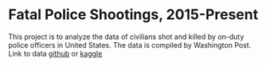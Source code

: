 # Fatal Police Shootings, 2015-Present
This project is to analyze the data of civilians shot and killed by on-duty police officers in United States. The data is compiled by Washington Post. Link to data [github](https://github.com/washingtonpost/data-police-shootings) or [kaggle](https://www.kaggle.com/washingtonpost/police-shootings)

